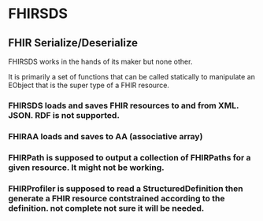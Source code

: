 # FHIRSDS
## FHIR Serialize/Deserialize
FHIRSDS works in the hands of its maker but none other.

It is primarily a set of functions that can be called statically to manipulate an EObject that is the super type of a FHIR resource.  

### FHIRSDS loads and saves FHIR resources to and from XML. JSON.  RDF is not supported.

### FHIRAA loads and saves to AA (associative array)

### FHIRPath is supposed to output a collection of FHIRPaths for a given resource.  It might not be working.

### FHIRProfiler is supposed to read a StructuredDefinition then generate a FHIR resource contstrained according to the definition.  not complete not sure it will be needed.